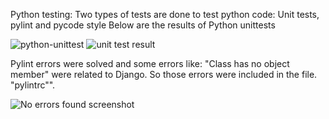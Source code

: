 Python testing: Two types of tests are done to test python code: Unit tests, pylint and pycode style
Below are the results of Python unittests

![python-unittest](https://user-images.githubusercontent.com/97182442/198887174-b90f4ef9-5e98-477e-992c-743e5651cb37.jpg)
![unit test result](https://user-images.githubusercontent.com/97182442/198887187-2b131b6c-58a2-485b-b46c-1873b4450ae0.jpg)

Pylint errors were solved and some errors like: "Class has no object member" were related to Django. 
So those errors were included in the file. "pylintrc"".

![No errors found screenshot](https://user-images.githubusercontent.com/97182442/198887569-6ec44521-7ef5-468d-8d60-0a6475cb1524.jpg)

